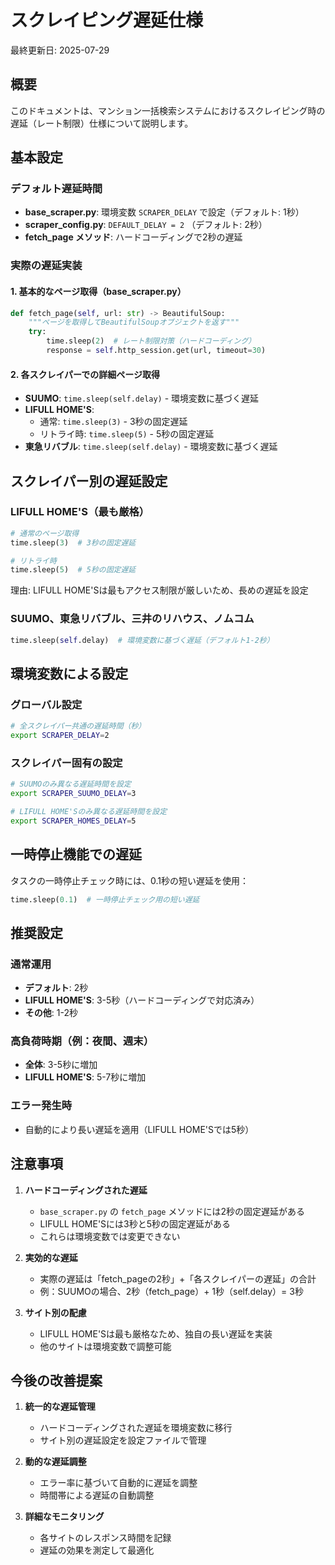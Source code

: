 # スクレイピング遅延仕様

最終更新日: 2025-07-29

## 概要

このドキュメントは、マンション一括検索システムにおけるスクレイピング時の遅延（レート制限）仕様について説明します。

## 基本設定

### デフォルト遅延時間

- **base_scraper.py**: 環境変数 `SCRAPER_DELAY` で設定（デフォルト: 1秒）
- **scraper_config.py**: `DEFAULT_DELAY = 2` （デフォルト: 2秒）
- **fetch_page メソッド**: ハードコーディングで2秒の遅延

### 実際の遅延実装

#### 1. 基本的なページ取得（base_scraper.py）
```python
def fetch_page(self, url: str) -> BeautifulSoup:
    """ページを取得してBeautifulSoupオブジェクトを返す"""
    try:
        time.sleep(2)  # レート制限対策（ハードコーディング）
        response = self.http_session.get(url, timeout=30)
```

#### 2. 各スクレイパーでの詳細ページ取得
- **SUUMO**: `time.sleep(self.delay)` - 環境変数に基づく遅延
- **LIFULL HOME'S**: 
  - 通常: `time.sleep(3)` - 3秒の固定遅延
  - リトライ時: `time.sleep(5)` - 5秒の固定遅延
- **東急リバブル**: `time.sleep(self.delay)` - 環境変数に基づく遅延

## スクレイパー別の遅延設定

### LIFULL HOME'S（最も厳格）
```python
# 通常のページ取得
time.sleep(3)  # 3秒の固定遅延

# リトライ時
time.sleep(5)  # 5秒の固定遅延
```
理由: LIFULL HOME'Sは最もアクセス制限が厳しいため、長めの遅延を設定

### SUUMO、東急リバブル、三井のリハウス、ノムコム
```python
time.sleep(self.delay)  # 環境変数に基づく遅延（デフォルト1-2秒）
```

## 環境変数による設定

### グローバル設定
```bash
# 全スクレイパー共通の遅延時間（秒）
export SCRAPER_DELAY=2
```

### スクレイパー固有の設定
```bash
# SUUMOのみ異なる遅延時間を設定
export SCRAPER_SUUMO_DELAY=3

# LIFULL HOME'Sのみ異なる遅延時間を設定
export SCRAPER_HOMES_DELAY=5
```

## 一時停止機能での遅延

タスクの一時停止チェック時には、0.1秒の短い遅延を使用：
```python
time.sleep(0.1)  # 一時停止チェック用の短い遅延
```

## 推奨設定

### 通常運用
- **デフォルト**: 2秒
- **LIFULL HOME'S**: 3-5秒（ハードコーディングで対応済み）
- **その他**: 1-2秒

### 高負荷時期（例：夜間、週末）
- **全体**: 3-5秒に増加
- **LIFULL HOME'S**: 5-7秒に増加

### エラー発生時
- 自動的により長い遅延を適用（LIFULL HOME'Sでは5秒）

## 注意事項

1. **ハードコーディングされた遅延**
   - `base_scraper.py` の `fetch_page` メソッドには2秒の固定遅延がある
   - LIFULL HOME'Sには3秒と5秒の固定遅延がある
   - これらは環境変数では変更できない

2. **実効的な遅延**
   - 実際の遅延は「fetch_pageの2秒」+「各スクレイパーの遅延」の合計
   - 例：SUUMOの場合、2秒（fetch_page）+ 1秒（self.delay）= 3秒

3. **サイト別の配慮**
   - LIFULL HOME'Sは最も厳格なため、独自の長い遅延を実装
   - 他のサイトは環境変数で調整可能

## 今後の改善提案

1. **統一的な遅延管理**
   - ハードコーディングされた遅延を環境変数に移行
   - サイト別の遅延設定を設定ファイルで管理

2. **動的な遅延調整**
   - エラー率に基づいて自動的に遅延を調整
   - 時間帯による遅延の自動調整

3. **詳細なモニタリング**
   - 各サイトのレスポンス時間を記録
   - 遅延の効果を測定して最適化